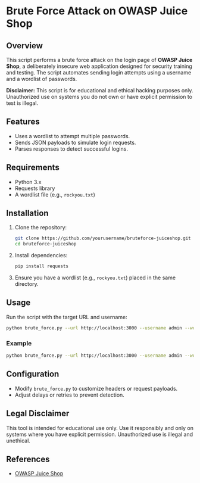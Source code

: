 # Brute Force Attack on OWASP Juice Shop

## Overview
This script performs a brute force attack on the login page of **OWASP Juice Shop**, a deliberately insecure web application designed for security training and testing. The script automates sending login attempts using a username and a wordlist of passwords.

**Disclaimer:** This script is for educational and ethical hacking purposes only. Unauthorized use on systems you do not own or have explicit permission to test is illegal.

## Features
- Uses a wordlist to attempt multiple passwords.
- Sends JSON payloads to simulate login requests.
- Parses responses to detect successful logins.

## Requirements
- Python 3.x
- Requests library
- A wordlist file (e.g., `rockyou.txt`)

## Installation
1. Clone the repository:
   ```bash
   git clone https://github.com/yourusername/bruteforce-juiceshop.git
   cd bruteforce-juiceshop
   ```
2. Install dependencies:
   ```bash
   pip install requests
   ```
3. Ensure you have a wordlist (e.g., `rockyou.txt`) placed in the same directory.

## Usage
Run the script with the target URL and username:
```bash
python brute_force.py --url http://localhost:3000 --username admin --wordlist rockyou.txt
```

### Example
```bash
python brute_force.py --url http://localhost:3000 --username admin --wordlist C:\Users\Administrator\Downloads\rockyou.txt
```

## Configuration
- Modify `brute_force.py` to customize headers or request payloads.
- Adjust delays or retries to prevent detection.

## Legal Disclaimer
This tool is intended for educational use only. Use it responsibly and only on systems where you have explicit permission. Unauthorized use is illegal and unethical.

## References
- [OWASP Juice Shop](https://owasp.org/www-project-juice-shop/)

